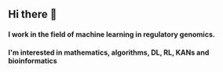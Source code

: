 ## Hi there 👋

#### I work in the field of machine learning in regulatory genomics.
#### I'm interested in mathematics, algorithms, DL, RL, KANs and bioinformatics 
<!--
**AeddCirran/AeddCirran** is a ✨ _special_ ✨ repository because its `README.md` (this file) appears on your GitHub profile.

Here are some ideas to get you started:

- 🔭 I’m currently working on ...
- 🌱 I’m currently learning ...
- 👯 I’m looking to collaborate on ...
- 🤔 I’m looking for help with ...
- 💬 Ask me about ...
- 📫 How to reach me: ...
- 😄 Pronouns: ...
- ⚡ Fun fact: ...
-->
